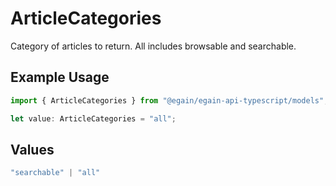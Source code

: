 # ArticleCategories

Category of articles to return. All includes browsable and searchable.

## Example Usage

```typescript
import { ArticleCategories } from "@egain/egain-api-typescript/models";

let value: ArticleCategories = "all";
```

## Values

```typescript
"searchable" | "all"
```